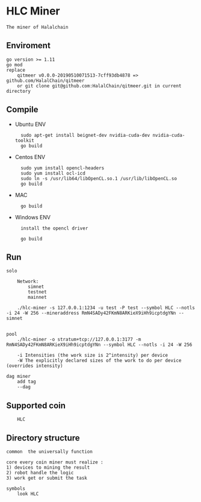 # HLC Miner

    The miner of Halalchain

## Enviroment

    go version >= 1.11
    go mod
    replace
        qitmeer v0.0.0-20190510071513-7cff93db4878 => github.com/HalalChain/qitmeer
        or git clone git@github.com:HalalChain/qitmeer.git in current directory
## Compile

* Ubuntu ENV

        sudo apt-get install beignet-dev nvidia-cuda-dev nvidia-cuda-toolkit
        go build 
* Centos ENV

        sudo yum install opencl-headers
        sudo yum install ocl-icd
        sudo ln -s /usr/lib64/libOpenCL.so.1 /usr/lib/libOpenCL.so
        go build

* MAC

        go build
    
* Windows ENV

        install the opencl driver
    
        go build 
    
## Run
    solo

        Network:
            simnet
            testnet
            mainnet

        ./hlc-miner -s 127.0.0.1:1234 -u test -P test --symbol HLC --notls -i 24 -W 256 --mineraddress RmN4SADy42FKmN8ARKieX9iHh9icptdgYNn --simnet


    pool
        ./hlc-miner -o stratum+tcp://127.0.0.1:3177 -m RmN4SADy42FKmN8ARKieX9iHh9icptdgYNn --symbol HLC --notls -i 24 -W 256
        
        -i Intensities (the work size is 2^intensity) per device
        -W The explicitly declared sizes of the work to do per device (overrides intensity)
    
    dag miner 
        add tag
        --dag
## Supported coin 
        
        HLC
        
## Directory structure

    common  the universally function
    
    core every coin miner must realize :
    1) devices to mining the result
    2) robot handle the logic
    3) work get or submit the task 
    
    symbols 
        look HLC 
